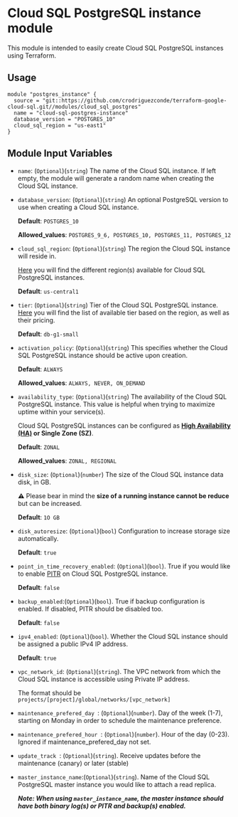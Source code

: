# Cloud SQL PostgreSQL instance module

This module is intended to easily create Cloud SQL  PostgreSQL instances using Terraform.

## Usage 


```hcl
module "postgres_instance" {
  source = "git::https://github.com/crodriguezconde/terraform-google-cloud-sql.git//modules/cloud_sql_postgres"
  name = "cloud-sql-postgres-instance"
  database_version = "POSTGRES_10"
  cloud_sql_region = "us-east1"
}
```


Module Input Variables
----------------------

- `name`: (`Optional`)(`string`) The name of the Cloud SQL instance. If left empty, the module will generate a random name when creating the Cloud SQL instance.

- `database_version`: (`Optional`)(`string`) An optional PostgreSQL version to use when creating a Cloud SQL instance. 

   **Default**: `POSTGRES_10`

   **Allowed_values**: `POSTGRES_9_6, POSTGRES_10, POSTGRES_11, POSTGRES_12`

- `cloud_sql_region`: (`Optional`)(`string`) The region the Cloud SQL instance will reside in.

   
   [Here](https://cloud.google.com/sql/docs/postgres/locations) you will find the different region(s) available for Cloud SQL PostgreSQL instances.
 
   **Default**: `us-central1`

- `tier`: (`Optional`)(`string`) Tier of the Cloud SQL PostgreSQL instance. [Here](https://cloud.google.com/sql/pricing#pg-pricing) you will find the list of available tier based on the region, as well as their pricing.

  **Default**: `db-g1-small`

- `activation_policy`: (`Optional`)(`string`) This specifies whether the Cloud SQL PostgreSQL instance should be active upon creation.

  **Default**: `ALWAYS`

  **Allowed_values**: `ALWAYS, NEVER, ON_DEMAND`

- `availability_type`: (`Optional`)(`string`) The availability of the Cloud SQL PostgreSQL instance. This value is helpful when trying to maximize uptime within your service(s).

   Cloud SQL PostgreSQL instances can be configured as **[High Availability (HA)](https://cloud.google.com/sql/docs/postgres/high-availability) or Single Zone (SZ)**.

  
  **Default**: `ZONAL`

  
  **Allowed_values**: `ZONAL, REGIONAL`

- `disk_size`: (`Optional`)(`number`) The size of the Cloud SQL instance data disk, in GB. 

  **⚠️** Please bear in mind the **size of a running instance cannot be reduce** but can be increased.
   
  **Default**: `1O GB`

- `disk_autoresize`: (`Optional`)(`bool`) Configuration to increase storage size automatically.

  **Default**: `true`

- `point_in_time_recovery_enabled`: (`Optional`)(`bool`). True if you would like to enable [PITR](https://cloud.google.com/sql/docs/postgres/backup-recovery/pitr) on Cloud SQL PostgreSQL instance.

  **Default**: `false`

- `backup_enabled`:(`Optional`)(`bool`). True if backup configuration is enabled. If disabled, PITR should be disabled too.

  **Default**: `false`

- `ipv4_enabled`: (`Optional`)(`bool`). Whether the Cloud SQL instance should be assigned a public IPv4 IP address.

  **Default**: `true`

- `vpc_network_id`: (`Optional`)(`string`). The VPC network from which the Cloud SQL instance is accessible using Private IP address. 

  The format should be `projects/[project]/global/networks/[vpc_network]`


- `maintenance_prefered_day `: (`Optional`)(`number`). Day of the week (1-7), starting on Monday in order to schedule the maintenance preference.

- `maintenance_prefered_hour `: (`Optional`)(`number`). Hour of the day (0-23). Ignored if maintenance_prefered_day not set.

- `update_track `: (`Optional`)(`string`). Receive updates before the maintenance (canary) or later (stable)

- `master_instance_name`:(`Optional`)(`string`). Name of the Cloud SQL PostgreSQL master instance you would like to attach a read replica.

  ***Note: When using `master_instance_name`, the master instance should have both binary log(s) or PITR and backup(s) enabled.***


